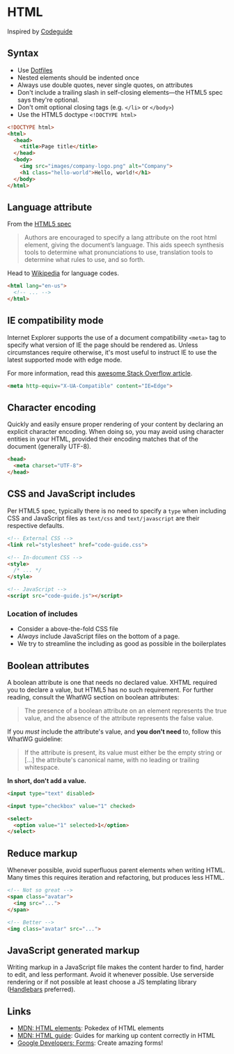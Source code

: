 # HTML

Inspired by [Codeguide](http://codeguide.co/)

## Syntax

- Use [Dotfiles](https://github.com/Netural/frontend-resources/blob/master/dotfiles/README.md)
- Nested elements should be indented once
- Always use double quotes, never single quotes, on attributes
- Don't include a trailing slash in self-closing elements—the HTML5 spec says they're optional.
- Don't omit optional closing tags (e.g. `</li>` or `</body>`)
- Use the HTML5 doctype `<!DOCTYPE html>` 

```HTML
<!DOCTYPE html>
<html>
  <head>
    <title>Page title</title>
  </head>
  <body>
    <img src="images/company-logo.png" alt="Company">
    <h1 class="hello-world">Hello, world!</h1>
  </body>
</html>
```
## Language attribute

From the [HTML5 spec](http://w3c.github.io/html/semantics.html#the-html-element)

> Authors are encouraged to specify a lang attribute on the root html element, giving the document’s language. This aids speech synthesis tools to determine what pronunciations to use, translation tools to determine what rules to use, and so forth.

Head to [Wikipedia](https://en.wikipedia.org/wiki/ISO_3166-1_alpha-2) for language codes.

```HTML
<html lang="en-us">
  <!-- ... -->
</html>
```

## IE compatibility mode

Internet Explorer supports the use of a document compatibility `<meta>` tag to specify what version of IE the page should be rendered as. Unless circumstances require otherwise, it's most useful to instruct IE to use the latest supported mode with edge mode.

For more information, read this [awesome Stack Overflow article](http://stackoverflow.com/questions/6771258/what-does-meta-http-equiv-x-ua-compatible-content-ie-edge-do).

```HTML
<meta http-equiv="X-UA-Compatible" content="IE=Edge">
```

## Character encoding

Quickly and easily ensure proper rendering of your content by declaring an explicit character encoding. When doing so, you may avoid using character entities in your HTML, provided their encoding matches that of the document (generally UTF-8).

```HTML
<head>
  <meta charset="UTF-8">
</head>
```

## CSS and JavaScript includes

Per HTML5 spec, typically there is no need to specify a `type` when including CSS and JavaScript files as `text/css` and `text/javascript` are their respective defaults.

```HTML
<!-- External CSS -->
<link rel="stylesheet" href="code-guide.css">

<!-- In-document CSS -->
<style>
  /* ... */
</style>

<!-- JavaScript -->
<script src="code-guide.js"></script>
```

### Location of includes

- Consider a above-the-fold CSS file
- *Always* include JavaScript files on the bottom of a page. 
- We try to streamline the including as good as possible in the boilerplates

## Boolean attributes

A boolean attribute is one that needs no declared value. XHTML required you to declare a value, but HTML5 has no such requirement.
For further reading, consult the WhatWG section on boolean attributes:

> The presence of a boolean attribute on an element represents the true value, and the absence of the attribute represents the false value.

If you *must* include the attribute's value, and **you don't need** to, follow this WhatWG guideline:

> If the attribute is present, its value must either be the empty string or [...] the attribute's canonical name, with no leading or trailing whitespace.

**In short, don't add a value.**


```HTML
<input type="text" disabled>

<input type="checkbox" value="1" checked>

<select>
  <option value="1" selected>1</option>
</select>
```

## Reduce markup

Whenever possible, avoid superfluous parent elements when writing HTML. Many times this requires iteration and refactoring, but produces less HTML.
```HTML 
<!-- Not so great -->
<span class="avatar">
  <img src="...">
</span>

<!-- Better -->
<img class="avatar" src="...">
```

## JavaScript generated markup

Writing markup in a JavaScript file makes the content harder to find, harder to edit, and less performant. Avoid it whenever possible. Use serverside rendering or if not possible at least choose a JS templating library ([Handlebars](http://handlebarsjs.com/) preferred).

## Links

- [MDN: HTML elements](https://developer.mozilla.org/en-US/docs/Web/HTML/Element): Pokedex of HTML elements
- [MDN: HTML guide](https://developer.mozilla.org/en-US/docs/Web/Guide/HTML): Guides for marking up content correctly in HTML
- [Google Developers: Forms](https://developers.google.com/web/fundamentals/design-and-ui/input/forms/label-and-name-inputs?hl=en): Create amazing forms!
